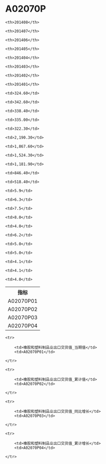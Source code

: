 A02070P
======


<table>

<tr>
    <th>指标</th>
    
    <th>201408</th>
    
    <th>201407</th>
    
    <th>201406</th>
    
    <th>201405</th>
    
    <th>201404</th>
    
    <th>201403</th>
    
    <th>201402</th>
    
    <th>201401</th>
    
</tr>


<tr>
    <td>A02070P01</td>
    
    <td>324.60</td>
    
    <td>342.60</td>
    
    <td>338.40</td>
    
    <td>335.00</td>
    
    <td>322.30</td>
    

</tr>

<tr>
    <td>A02070P02</td>
    
    <td>2,190.30</td>
    
    <td>1,867.60</td>
    
    <td>1,524.30</td>
    
    <td>1,181.90</td>
    
    <td>846.40</td>
    
    <td>518.40</td>
    

</tr>

<tr>
    <td>A02070P03</td>
    
    <td>5.9</td>
    
    <td>6.3</td>
    
    <td>7.5</td>
    
    <td>8.0</td>
    
    <td>4.0</td>
    

</tr>

<tr>
    <td>A02070P04</td>
    
    <td>6.2</td>
    
    <td>5.0</td>
    
    <td>5.0</td>
    
    <td>4.1</td>
    
    <td>4.1</td>
    
    <td>4.0</td>
    

</tr>


</table>

<table>
    
    <tr>

        <td>橡胶和塑料制品业出口交货值_当期值</td>
        <td>A02070P01</td>

    </tr>
    
    <tr>

        <td>橡胶和塑料制品业出口交货值_累计值</td>
        <td>A02070P02</td>

    </tr>
    
    <tr>

        <td>橡胶和塑料制品业出口交货值_同比增长</td>
        <td>A02070P03</td>

    </tr>
    
    <tr>

        <td>橡胶和塑料制品业出口交货值_累计增长</td>
        <td>A02070P04</td>

    </tr>
    
</table>